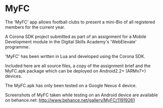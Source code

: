 MyFC
====

The 'MyFC' app allows football clubs to present a mini-Bio of all registered members for the current year.

A Corona SDK project submitted as part of an assignment for a Mobile Development module in the Digital Skills Academy's 'WebElevate' programme.

'MyFC' has been written in Lua and developed using the Corona SDK.

Included here are all source files, a copy of the assignment brief and the MyFC.apk package which can be deployed on Android2.2+ (ARMv7+) devices.

The MyFC.apk has only been tested on a Google Nexus 4 device.

Screenshots of MyFC taken while testing on an Android device are available on behance.net:
http://www.behance.net/gallery/MyFC/11919261
